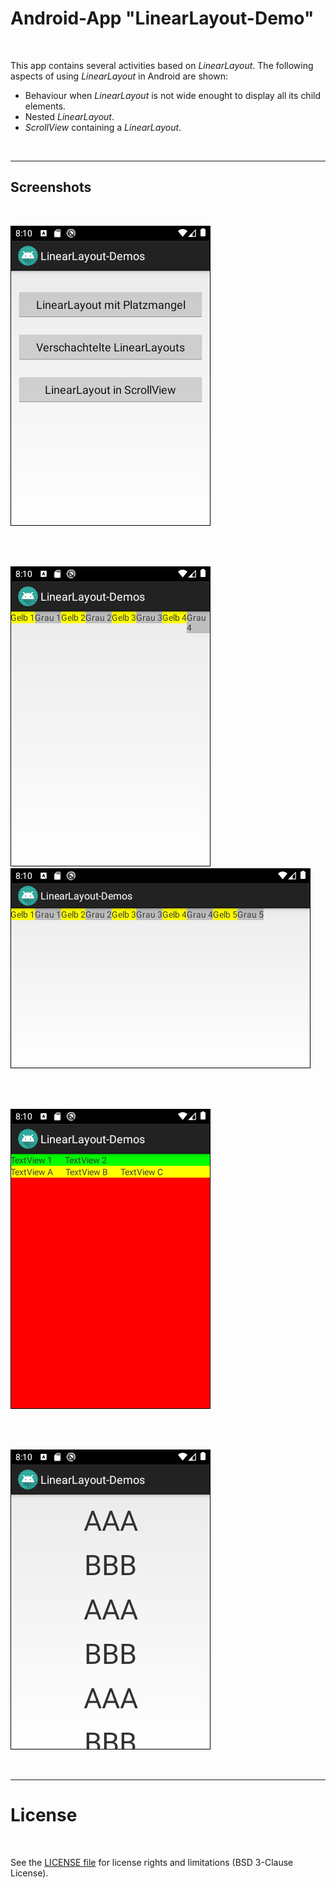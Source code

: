 # Android-App "LinearLayout-Demo" #

<br>

This app contains several activities based on *LinearLayout*.
The following aspects of using *LinearLayout* in Android are shown:
* Behaviour when *LinearLayout* is not wide enought to display all its child elements.
* Nested *LinearLayout*.
* *ScrollView* containing a *LinearLayout*.

<br>

----

## Screenshots ##

<br>

![Screenshot 1](screenshot_1.png)

<br><br>

![Screenshot 3](screenshot_3.png) ![Screenshot 2](screenshot_2.png) 

<br><br>

![Screenshot 4](screenshot_4.png)

<br><br>

![Screenshot 5](screenshot_5.png)

<br>

----

# License

<br>

See the [LICENSE file](LICENSE.md) for license rights and limitations (BSD 3-Clause License).

<br>
